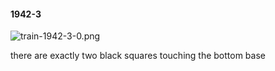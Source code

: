 #### 1942-3
![train-1942-3-0.png](https://github.com/lil-lab/nlvr/raw/master/nlvr/train/images/22/train-1942-3-0.png "train-1942-3-0.png")

there are exactly two black squares touching the bottom base